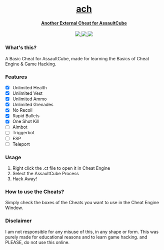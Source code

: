 <h1 align="center">
  <br>
  <a href="https://https://github.com/smintf/ach/">
  <br>
  ach
  <br>
</h1>


<h4 align="center">Another External Cheat for AssaultCube</h4>

<p align="center">
  <a href="https://https://github.com/smintf/ach/">
    <img src="https://img.shields.io/badge/platform-windows-blue">
  </a>
  <a href="https://cheatengine.org/">
      <img src="https://img.shields.io/badge/Cheat%20Engine-7.4-sucess">
  </a>
  <a href="https://github.com/assaultcube/AC/releases/tag/v1.2.0.2">
      <img src="https://img.shields.io/badge/AC%20Version-1.2.0.2-blueviolet">
  </a>
</p>

### What's this?
A Basic Cheat for AssaultCube, made for learning the Basics of Cheat Engine &amp; Game Hacking.

### Features

- [x] Unlimited Health
- [x] Unlimited Vest
- [x] Unlimited Ammo
- [x] Unlimited Grenades
- [x] No Recoil
- [x] Rapid Bullets
- [x] One Shot Kill
- [ ] Aimbot
- [ ] Triggerbot
- [ ] ESP
- [ ] Teleport

### Usage
1. Right click the .ct file to open it in Cheat Engine
2. Select the AssaultCube Process
3. Hack Away!

### How to use the Cheats?

Simply check the boxes of the Cheats you want to use in the Cheat Engine Window. 

### Disclaimer

I am not responsible for any misuse of this, in any shape or form. This was purely made for educational reasons and to learn game hacking. and PLEASE, do not use this online.
